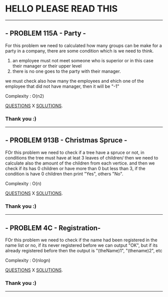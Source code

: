 # HELLO PLEASE READ THIS 
---
## - PROBLEM 115A - Party -
For this problem we need to calculated how many groups can be make for a party in a company, there are some condition which is we need to think. 
1. an employee must not meet someone who is superior or in this case their manager or their upper level
2. there is no one goes to the party with their manager. 

we must check also how many the employees and ehich one of the employee that did not have manager, then it will be "-1"

  Complexity : O(n2)
  
[QUESTIONS](http://codeforces.com/problemset/problem/115/A)
X
[SOLUTIONS](http://codeforces.com/contest/115/submission/43732312).

### Thank you :)

___
## - PROBLEM 913B - Christmas Spruce -
FOr this problem we need to check if a tree have a spruce or not, in conditions the tree must have at leat 3 leaves of children/
then we need to calculate also the amount of the children from each vertice. and then we check if its has 0 children or have more than 0 but less than 3, if the condition is have 0 children then print "Yes", others "No". 


Complexity : O(n)
 
[QUESTIONS](http://codeforces.com/problemset/problem/913/B)
X
[SOLUTIONS](http://codeforces.com/problemset/submission/913/43733295).

### Thank you :)

___
## - PROBLEM 4C - Registration-
FOr this problem we need to check if the name had been registered in the name list or no, if its never registered before we can output "OK", but if its already registered before then the output is "(theName)1", "(thename)2", etc

Complexity : O(nlogn)
 
[QUESTIONS](http://codeforces.com/problemset/problem/4/C)
X
[SOLUTIONS](http://codeforces.com/contest/4/submission/43734121).

### Thank you :)

___

